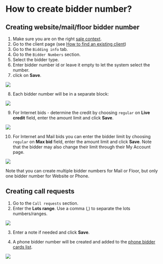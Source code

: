 # How to create bidder number?

## Creating website/mail/floor bidder number

1. Make sure you are on the right [sale context](../sale/sale-context.md).
2. Go to the client page \(see [How to find an existing client](how-to-find-an-existing-client.md)\)
3. Go to the `Bidding info` tab.
4. Go to the `Bidder Numbers` section.
5. Select the bidder type.
6. Enter bidder number id or leave it empty to let the system select the number.
7. click on **Save**.

![](https://user-images.githubusercontent.com/20393485/46792307-c10e9600-cd4b-11e8-9202-2811e479546a.jpg)

8. Each bidder number will be in a separate block:

![](https://user-images.githubusercontent.com/20393485/46793118-9f161300-cd4d-11e8-8ec5-deaa59d5c945.jpg)

9. For Internet bids - determine the credit by choosing `regular` on **Live credit** field, enter the amount limit and click **Save**.

![](https://user-images.githubusercontent.com/20393485/46793953-80b11700-cd4f-11e8-8873-fea4f3f15498.jpg)

10. For Internet and Mail bids you can enter the bidder limit by choosing `regular` on **Max bid** field, enter the amount limit and click **Save**. Note that the bidder may also change their limit through their My Account page.

![](https://user-images.githubusercontent.com/20393485/46794320-45fbae80-cd50-11e8-9732-c740d9363845.jpg)

Note that you can create multiple bidder numbers for Mail or Floor, but only one bidder number for Website or Phone.

## Creating call requests

1. Go to the `Call requests` section.
2. Enter the **Lots range**. Use a comma \(,\) to separate the lots numbers/ranges.

![](https://user-images.githubusercontent.com/20393485/46795555-169a7100-cd53-11e8-885e-b223e357de63.jpg)

3. Enter a note if needed and click **Save**.

4. A phone bidder number will be created and added to the [phone bidder cards list](how-to-download-phone-bidder-cards-list.md). 

![](https://user-images.githubusercontent.com/20393485/46795722-8f99c880-cd53-11e8-919d-7f9fc2e03e74.jpg)

